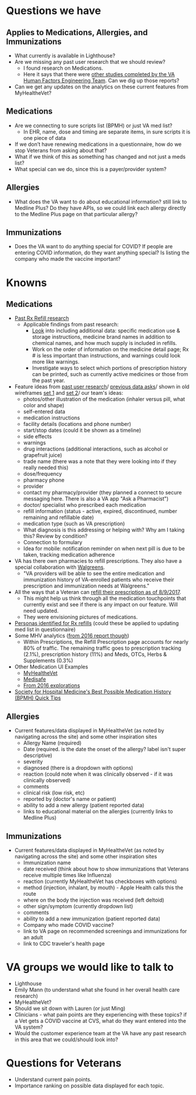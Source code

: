 # Questions we have

## Applies to Medications, Allergies, and Immunizations
- What currently is available in Lighthouse?
- Are we missing any past user research that we should review?
  - I found research on Medications.
  - Here it says that there were [other studies completed by the VA Human Factors Engineering Team](https://github.com/department-of-veterans-affairs/va.gov-team/blob/master/products/health-care/prescription-refills/vets-prescriptions/research/design-and-research-approach.md). Can we dig up those reports?
- Can we get any updates on the analytics on these current features from MyHealtheVet?

## Medications
- Are we connecting to sure scripts list (BPMH) or just VA med list?
  - In EHR, name, dose and timing are separate items, in sure scripts it is one piece of data
- If we don’t have renewing medications in a questionnaire, how do we stop Veterans from asking about that?
- What if we think of this as something has changed and not just a meds list?
- What special can we do, since this is a payer/provider system?

## Allergies
- What does the VA want to do about educational information? still link to Medline Plus? Do they have APIs, so we could link each allergy directly to the Medline Plus page on that particular allergy?

## Immunizations
- Does the VA want to do anything special for COVID? If people are entering COVID information, do they want anything special? Is listing the company who made the vaccine important?

# Knowns
## Medications
- [Past Rx Refill research](https://github.com/department-of-veterans-affairs/va.gov-team/tree/master/products/health-care/prescription-refills)
  - Applicable findings from past research:
    - [Look](https://github.com/department-of-veterans-affairs/va.gov-team/blob/master/products/health-care/prescription-refills/vets-prescriptions/research/vets.gov-prototype/rx-7.8.16-findingssummary.md) into including additional data: specific medication use & storage instructions, medicine brand names in addition to chemical names, and how much supply is included in refills.
    - Work on the order of information on the medicine detail page; Rx # is less important than instructions, and warnings could look more like warnings.
    - Investigate ways to select which portions of prescription history can be printed, such as currently active medicines or those from the past year.
- Feature ideas from [past user research](https://github.com/department-of-veterans-affairs/va.gov-team/blob/master/products/health-care/prescription-refills/mhv-api/2016-06-03-technical-validation.md)/ [previous data asks](https://github.com/department-of-veterans-affairs/va.gov-team/blob/master/products/health-care/prescription-refills/mhv-api/missing-data-that-we-need.md)/ shown in old wireframes [set 1](https://github.com/department-of-veterans-affairs/va.gov-team/blob/master/products/health-care/prescription-refills/mhv-api/doc-images/detail.png) and [set 2](https://github.com/department-of-veterans-affairs/va.gov-team/blob/master/products/health-care/prescription-refills/vets-prescriptions/research/mhv-prototype/redesign-prototype-pharmacy-1.pdf)/ our team's ideas:
  - photos/other illustration of the medication (inhaler versus pill, what color and shape)
  - self-entered data
  - medication instructions
  - facility details (locations and phone number)
  - start/stop dates (could it be shown as a timeline)
  - side effects
  - warnings
  - drug interactions (additional interactions, such as alcohol or grapefruit juice)
  - trade name (there was a note that they were looking into if they really needed this)
  - dose/frequency
  - pharmacy phone
  - provider
  - contact my pharmacy/provider (they planned a connect to secure messaging here. There is also a VA app "Ask a Pharmacist")
  - doctor/ specialist who prescribed each medication
  - refill information (status - active, expired, discontinued, number remaining and refillable date)
  - medication type (such as VA prescription)
  - What diagnosis is this addressing or helping with? Why am I taking this? Review by condition?
  - Connection to formulary
  - Idea for mobile: notification reminder on when next pill is due to be taken, tracking medication adherence
- VA has there own pharmacies to refill prescriptions. They also have a special collaboration with [Walgreens](https://www.va.gov/opa/pressrel/pressrelease.cfm?id=5095).
  -  "VA providers will be able to see the entire medication and immunization history of VA-enrolled patients who receive their prescription and immunization needs at Walgreens."
- All the ways that a Veteran can [refill their prescription as of 8/9/2017](https://github.com/department-of-veterans-affairs/va.gov-team/blob/master/products/health-care/prescription-refills/vets-prescriptions/research/ways-to-refill-rx-at-va.md). 
   - This might help us think through all the medication touchpoints that currently exist and see if there is any impact on our feature. Will need updated.
  - They were envisioning pictures of medications.
- [Personas identified for Rx refills](https://github.com/department-of-veterans-affairs/va.gov-team/blob/master/products/health-care/prescription-refills/vets-prescriptions/research/high-level-userflow.md) (could these be applied to updating med list in questionnaire)
- Some MHV analytics ([from 2016 report though](https://github.com/department-of-veterans-affairs/va.gov-team/blob/master/products/health-care/prescription-refills/vets-prescriptions/research/rx-refills-discovery-final-deck.pptx))
  - Within Prescriptions, the Refill Prescription page accounts for nearly 80% of traffic. The remaining traffic goes to prescription tracking (2.1%), prescription history (11%) and Meds, OTCs, Herbs & Supplements (0.3%)
- Other Medication UI Examples
  - [MyHealtheVet](https://github.com/department-of-veterans-affairs/va.gov-team/blob/master/products/health-care/questionnaire/discovery/health-record/myhealthevet/Medications.png)
  - [Medisafe](https://www.medisafeapp.com/)
  - [From 2016 explorations](https://github.com/department-of-veterans-affairs/va.gov-team/blob/master/products/health-care/prescription-refills/vets-prescriptions/research/inspiration.md)
- [Society for Hospital Medicine's Best Possible Medication History (BPMH) Quick Tips](https://github.com/department-of-veterans-affairs/va.gov-team/blob/master/products/health-care/questionnaire/discovery/health-record/references/MARQUIS%20BPMH%20Tri%20Fold%20Pocket%20Guide_0_0.pdf)

## Allergies
- Current features/data displayed in MyHealtheVet (as noted by navigating across the site) and some other inspiration sites
  - Allergy Name (required)
  - Date (required. is the date the onset of the allergy? label isn't super descriptive)
  - severity
  - diagnosed (there is a dropdown with options)
  - reaction (could note when it was clinically observed - if it was clinically observed)
  - comments
  - clinical risk (low risk, etc)
  - reported by (doctor's name or patient)
  - ability to add a new allergy (patient reported data)
  - links to educational material on the allergies (currently links to Medline Plus)

## Immunizations
- Current features/data displayed in MyHealtheVet (as noted by navigating across the site) and some other inspiration sites
  - Immunization name
  - date received (think about how to show immunizations that Veterans receive multiple times like Influenza)
  - reaction (currently MyHealtheVet has checkboxes with options)
  - method (injection, inhalant, by mouth) - Apple Health calls this the route
  - where on the body the injection was received (left deltoid)
  - other sign/symptom (currently dropdown list)
  - comments
  - ability to add a new immunization (patient reported data)
  - Company who made COVID vaccine?
  - link to VA page on recommended screenings and immunizations for an adult
  - link to CDC traveler's health page

# VA groups we would like to talk to
- Lighthouse
- Emily Mann (to understand what she found in her overall health care research)
- MyHealtheVet?
- Should we sit down with Lauren (or just Ming)
- Clinicians - what pain points are they experiencing with these topics? if a Vet gets a COVID vaccine at CVS, what do they want entered into the VA system?
- Would the customer experience team at the VA have any past research in this area that we could/should look into?

# Questions for Veterans
- Understand current pain points.
- Importance ranking on possible data displayed for each topic.
